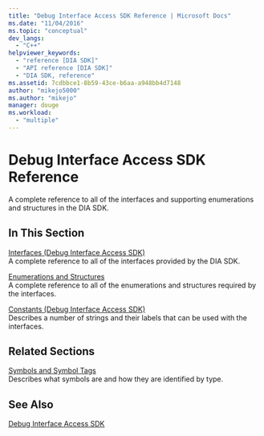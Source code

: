 ```yaml
---
title: "Debug Interface Access SDK Reference | Microsoft Docs"
ms.date: "11/04/2016"
ms.topic: "conceptual"
dev_langs: 
  - "C++"
helpviewer_keywords: 
  - "reference [DIA SDK]"
  - "API reference [DIA SDK]"
  - "DIA SDK, reference"
ms.assetid: 7cdbbce1-8b59-43ce-b6aa-a948bb4d7148
author: "mikejo5000"
ms.author: "mikejo"
manager: douge
ms.workload: 
  - "multiple"
---
```

# Debug Interface Access SDK Reference
A complete reference to all of the interfaces and supporting enumerations and structures in the DIA SDK.  
  
## In This Section  
 [Interfaces (Debug Interface Access SDK)](../../debugger/debug-interface-access/interfaces-debug-interface-access-sdk.md)  
 A complete reference to all of the interfaces provided by the DIA SDK.  
  
 [Enumerations and Structures](../../debugger/debug-interface-access/enumerations-and-structures.md)  
 A complete reference to all of the enumerations and structures required by the interfaces.  
  
 [Constants (Debug Interface Access SDK)](../../debugger/debug-interface-access/constants-debug-interface-access-sdk.md)  
 Describes a number of strings and their labels that can be used with the interfaces.  
  
## Related Sections  
 [Symbols and Symbol Tags](../../debugger/debug-interface-access/symbols-and-symbol-tags.md)  
 Describes what symbols are and how they are identified by type.  
  
## See Also  
 [Debug Interface Access SDK](../../debugger/debug-interface-access/debug-interface-access-sdk.md)